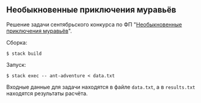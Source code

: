 ## Необыкновенные приключения муравьёв

Решение задачи сентябрьского конкурса по ФП "[Необыкновенные приключения муравьёв](http://haskell98.blogspot.ru/2015/09/blog-post.html)".

Сборка:

```shell
$ stack build
```

Запуск:

```shell
$ stack exec -- ant-adventure < data.txt
```

Входные данные для задачи находятся в файле ``data.txt``,
а в ``results.txt`` находятся результаты расчёта.

